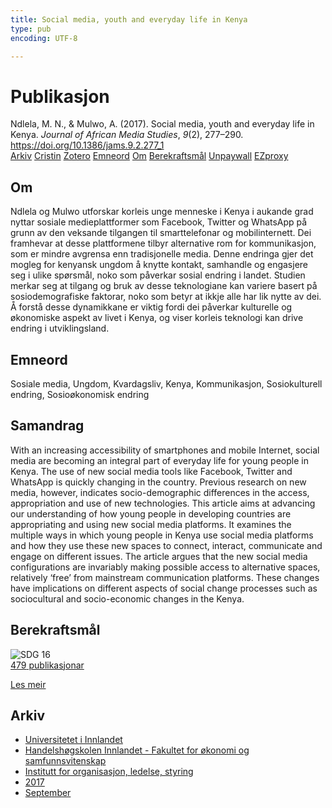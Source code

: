 ```yaml
---
title: Social media, youth and everyday life in Kenya
type: pub
encoding: UTF-8

---
```

<h1>Publikasjon</h1>
<article id="csl-bib-container-RW7JV5MY" class="csl-bib-container">
  <div class="csl-bib-body"> <div class="csl-entry">Ndlela, M. N., &#38; Mulwo, A. (2017). Social media, youth and everyday life in Kenya. <i>Journal of African Media Studies</i>, <i>9</i>(2), 277–290. <a href="https://doi.org/10.1386/jams.9.2.277_1">https://doi.org/10.1386/jams.9.2.277_1</a></div> </div>
  <div class="csl-bib-buttons">
    <a href="#taxonomy-article-RW7JV5MY" alt="archive" class="csl-bib-button">Arkiv</a>
    <a href="https://app.cristin.no/results/show.jsf?id=1500524" alt="Cristin" class="csl-bib-button">Cristin</a>
    <a href="http://zotero.org/groups/5881554/items/RW7JV5MY" alt="Zotero" class="csl-bib-button">Zotero</a>
    <a href="#keywords-article-RW7JV5MY" alt="keywords" class="csl-bib-button">Emneord</a>
    <a href="#about-article-RW7JV5MY" alt="about_pub" class="csl-bib-button">Om</a>
    <a href="#sdg-article-RW7JV5MY" alt="sdg" class="csl-bib-button">Berekraftsmål</a>
    <a href="https://doi.org/10.1386/jams.9.2.277_1" alt="Unpaywall" class="csl-bib-button">Unpaywall</a>
    <a href="https://doi.org/10.1386/jams.9.2.277_1" alt="EZproxy" class="csl-bib-button">EZproxy</a>
  </div>
  <div id="csl-bib-meta-container-RW7JV5MY"></div>
</article>
<div id="csl-bib-meta-RW7JV5MY" class="csl-bib-meta">
  <article id="about-article-RW7JV5MY" class="about_pub-article">
    <h1>Om</h1>
    Ndlela og Mulwo utforskar korleis unge menneske i Kenya i aukande grad nyttar sosiale medieplattformer som Facebook, Twitter og WhatsApp på grunn av den veksande tilgangen til smarttelefonar og mobilinternett. Dei framhevar at desse plattformene tilbyr alternative rom for kommunikasjon, som er mindre avgrensa enn tradisjonelle media. Denne endringa gjer det mogleg for kenyansk ungdom å knytte kontakt, samhandle og engasjere seg i ulike spørsmål, noko som påverkar sosial endring i landet. Studien merkar seg at tilgang og bruk av desse teknologiane kan variere basert på sosiodemografiske faktorar, noko som betyr at ikkje alle har lik nytte av dei. Å forstå desse dynamikkane er viktig fordi dei påverkar kulturelle og økonomiske aspekt av livet i Kenya, og viser korleis teknologi kan drive endring i utviklingsland.
  </article>
  <article id="keywords-article-RW7JV5MY" class="keywords-article">
    <h1>Emneord</h1>
    Sosiale media, Ungdom, Kvardagsliv, Kenya, Kommunikasjon, Sosiokulturell endring, Sosioøkonomisk endring
  </article>
  <article id="abstract-article-RW7JV5MY" class="abstract-article">
    <h1>Samandrag</h1>
    With an increasing accessibility of smartphones and mobile Internet, social media are becoming an integral part of everyday life for young people in Kenya. The use of new social media tools like Facebook, Twitter and WhatsApp is quickly changing in the country. Previous research on new media, however, indicates socio-demographic differences in the access, appropriation and use of new technologies. This article aims at advancing our understanding of how young people in developing countries are appropriating and using new social media platforms. It examines the multiple ways in which young people in Kenya use social media platforms and how they use these new spaces to connect, interact, communicate and engage on different issues. The article argues that the new social media configurations are invariably making possible access to alternative spaces, relatively ‘free’ from mainstream communication platforms. These changes have implications on different aspects of social change processes such as sociocultural and socio-economic changes in the Kenya.
  </article>
  <article id="sdg-article-RW7JV5MY" class="sdg-article">
    <h1>Berekraftsmål</h1>
    <div class="sdg-container"><div id="sdg16" class="sdg">
        <img src="{{< params subfolder >}}images/sdg/sdg16_nn.png" class="image" alt="SDG 16">
        <div class="sdg-overlay">
          <a href="/nn/archive/?key=?sdg=16#archive" class="sdg-publication-count"><span>479</span> publikasjonar</a>
          <p><a href="https://fn.no/om-fn/fns-baerekraftsmaal/fred-rettferdighet-og-velfungerende-institusjoner?lang=nno-NO" class="sdg-read-more">Les meir</a></p>
        </div>
      </div></div>
  </article>
  <article id="taxonomy-article-RW7JV5MY" class="taxonomy-article">
    <h1>Arkiv</h1>
    <ul>
      <li>
        <a href="/nn/archive/?key=3DCRN523">Universitetet i Innlandet</a>
      </li>
      <li>
        <a href="/nn/archive/?key=DU8Q9LN9">Handelshøgskolen Innlandet - Fakultet for økonomi og samfunnsvitenskap</a>
      </li>
      <li>
        <a href="/nn/archive/?key=4LUWR3ZM">Institutt for organisasjon, ledelse, styring</a>
      </li>
      <li>
        <a href="/nn/archive/?key=KF5I8TQ8">2017</a>
      </li>
      <li>
        <a href="/nn/archive/?key=L3AYBRRN">September</a>
      </li>
    </ul>
  </article>
</div>
